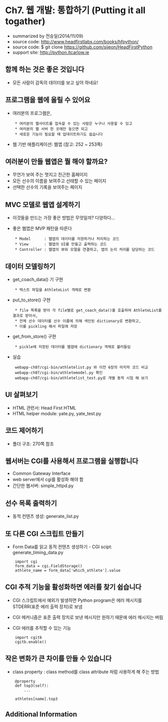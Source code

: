 # Ch7. 웹 개발: 통합하기 (Putting it all togather)
 - summarized by 전승일(2014/11/09)
 - source code: http://www.headfirstlabs.com/books/hfpython/
 - source code: $ git clone https://github.com/sijeon/HeadFirstPython
 - support site: http://python.itcarlow.ie

## 함께 하는 것은 좋은 것입니다
 - 모든 사람이 감독의 데이터를 보고 싶어 하네요!

## 프로그램을 웹에 올릴 수 있어요
 - 여러분의 프로그램은,
 
        * 여러분의 웹사이트를 접속할 수 있는 사람은 누구나 사용할 수 있고
        * 여러분의 웹 서버 한 곳에만 놓으면 되고
        * 새로운 기능이 필요할 때 업데이트하기도 쉽습니다
        
 - 웹 기반 애플리케이션: 웹앱 (참고: 252 ~ 253쪽)
 
## 여러분이 만들 웹앱은 뭘 해야 할까요?
 - 무언가 보여 주는 멋지고 친근한 홈페이지
 - 모든 선수의 이름을 보여주고 선태할 수 있는 페이지
 - 선택한 선수의 기록을 보여주는 페이지

## MVC 모델로 웹앱 설계하기
 - 이것들을 만드는 가장 좋은 방법은 무엇일까? 다양하다...
 - 좋은 웹앱은 MVP 패턴을 따른다
 
        * Model      : 웹앱의 데이터를 저장하거나 처리하는 코드
        * View       : 웹앱의 UI를 만들고 출력하는 코드
        * Controller : 웹앱의 뷰와 모델을 연결하고, 앱의 논리 처리를 담당하는 코드

## 데이터 모델링하기
 - get_coach_data() 기 구현
 
        * 텍스트 파일을 AthleteList 객체로 변환
 
 - put_to_store() 구현
 
        * file 목록을 받아 각 file별로 get_coach_data()를 호출하여 AthleteList를 결과로 받아서,
        * 전체 선수 데이터를 선수 이름에 의해 색인된 dictionary로 변환하고,
        * 이를 pickling 해서 파일에 저장

 - get_from_store() 구현
 
        * pickle에 저장된 데이터를 웹앱에 dictionary 객체로 불러들임

 - 실습
 
        webapp-ch07/cgi-bin/athletelist.py 와 이전 6장의 마지막 코드 비교
        webapp-ch07/cgi-bin/athletemodel.py 확인
        webapp-ch07/cgi-bin/athletelist_test.py로 개별 동작 시험 해 보기
 
## UI 살펴보기
 - HTML 관련서: Head First HTML
 - HTML helper module: yate.py, yate_test.py

## 코드 제어하기
 - 폴더 구조: 270쪽 참조

## 웹서버는 CGI를 사용해서 프로그램을 실행합니다
 - Common Gateway Interface
 - web server에서 cgi를 활성화 해야 함
 - 간단한 웹서버: simple_httpd.py
 
## 선수 목록 출력하기
 - 동적 컨텐츠 생성: generate_list.py
 
## 또 다른 CGI 스크립트 만들기
 - Form Data를 읽고 동적 컨텐츠 생성하기 - CGI scipt: generate_timing_data.py
 
        import cgi
        form_data = cgi.FieldStorage()
        athlete_name = form_data['which_athlete'].value
        
## CGI 추적 기능을 활성화하면 에러를 찾기 쉽습니다
 - CGI 스크립트에서 예외가 발생하면 Python program은 에러 메시지를 STDERR(표준 에러 출력 장치)로 보냄
 - CGI 메커니즘은 표준 출력 장치로 보낸 메시지만 원하기 때문에 에러 메시지는 버림
 - CGI 에러를 추적할 수 있는 기능
 
        import cgitb
        cgitb.enable()
        
## 작은 변화가 큰 차이를 만들 수 있습니다
 - class property : class method를 class attribute 처럼 사용하게 해 주는 방법
 
        @property
        def top3(self):
            ...
            
        athletes[name].top3
        
## Additional Information
